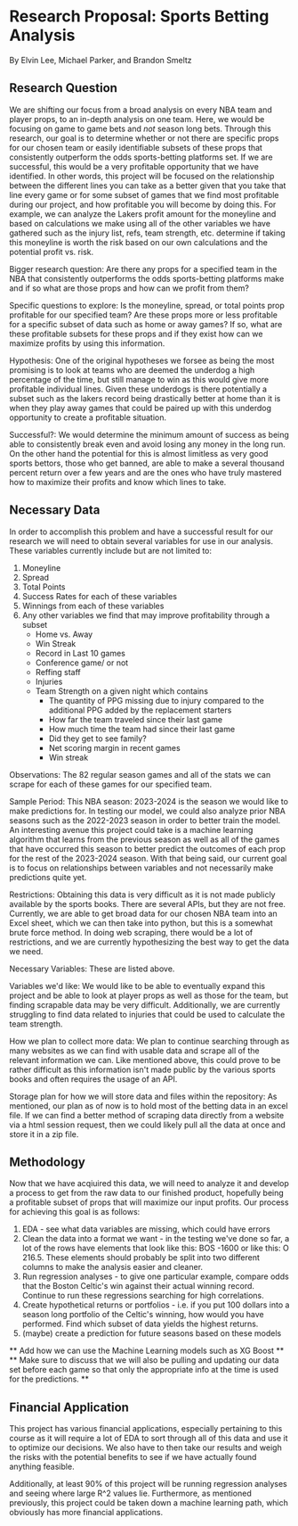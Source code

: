 # Research Proposal: Sports Betting Analysis
By Elvin Lee, Michael Parker, and Brandon Smeltz

## Research Question
We are shifting our focus from a broad analysis on every NBA team and player props, to an in-depth analysis on one team. Here, we would be focusing on game to game bets and *not* season long bets. Through this research, our goal is to determine whether or not there are specific props for our chosen team or easily identifiable subsets of these props that consistently outperform the odds sports-betting platforms set. If we are successful, this would be a very profitable opportunity that we have identified. In other words, this project will be focused on the relationship between the different lines you can take as a better given that you take that line every game or for some subset of games that we find most profitable during our project, and how profitable you will become by doing this. For example, we can analyze the Lakers profit amount for the moneyline and based on calculations we make using all of the other variables we have gathered such as the injury list, refs, team strength, etc. determine if taking this moneyline is worth the risk based on our own calculations and the potential profit vs. risk.

Bigger research question: Are there any props for a specified team in the NBA that consistently outperforms the odds sports-betting platforms make and if so what are those props and how can we profit from them?

Specific questions to explore: Is the moneyline, spread, or total points prop profitable for our specified team? Are these props more or less profitable for a specific subset of data such as home or away games? If so, what are these profitable subsets for these props and if they exist how can we maximize profits by using this information.

Hypothesis: One of the original hypotheses we forsee as being the most promising is to look at teams who are deemed the underdog a high percentage of the time, but still manage to win as this would give more profitable individual lines. Given these underdogs is there potentially a subset such as the lakers record being drastically better at home than it is when they play away games that could be paired up with this underdog opportunity to create a profitable situation.

Successful?: We would determine the minimum amount of success as being able to consistently break even and avoid losing any money in the long run. On the other hand the potential for this is almost limitless as very good sports bettors, those who get banned, are able to make a several thousand percent return over a few years and are the ones who have truly mastered how to maximize their profits and know which lines to take.

## Necessary Data
In order to accomplish this problem and have a successful result for our research we will need to obtain several variables for use in our analysis. These variables currently include but are not limited to:

1. Moneyline 
2. Spread
3. Total Points
4. Success Rates for each of these variables
5. Winnings from each of these variables
6. Any other variables we find that may improve profitability through a subset
   - Home vs. Away
   - Win Streak
   - Record in Last 10 games
   - Conference game/ or not
   - Reffing staff
   - Injuries
   - Team Strength on a given night which contains
     - The quantity of PPG missing due to injury compared to the additional PPG added by the replacement starters
     - How far the team traveled since their last game
     - How much time the team had since their last game
     - Did they get to see family?
     - Net scoring margin in recent games
     - Win streak

Observations: The 82 regular season games and all of the stats we can scrape for each of these games for our specified team.

Sample Period: This NBA season: 2023-2024 is the season we would like to make predictions for. In testing our model, we could also analyze prior NBA seasons such as the 2022-2023 season in order to better train the model. An interesting avenue this project could take is a machine learning algorithm that learns from the previous season as well as all of the games that have occurred this season to better predict the outcomes of each prop for the rest of the 2023-2024 season. With that being said, our current goal is to focus on relationships between variables and not necessarily make predictions quite yet.

Restrictions: Obtaining this data is very difficult as it is not made publicly available by the sports books. There are several APIs, but they are not free. Currently, we are able to get broad data for our chosen NBA team into an Excel sheet, which we can then take into python, but this is a somewhat brute force method. In doing web scraping, there would be a lot of restrictions, and we are currently hypothesizing the best way to get the data we need.

Necessary Variables: These are listed above.

Variables we'd like: We would like to be able to eventually expand this project and be able to look at player props as well as those for the team, but finding scrapable data may be very difficult. Additionally, we are currently struggling to find data related to injuries that could be used to calculate the team strength.

How we plan to collect more data: We plan to continue searching through as many websites as we can find with usable data and scrape all of the relevant information we can. Like mentioned above, this could prove to be rather difficult as this information isn't made public by the various sports books and often requires the usage of an API.

Storage plan for how we will store data and files within the repository: As mentioned, our plan as of now is to hold most of the betting data in an excel file. If we can find a better method of scraping data directly from a website via a html session request, then we could likely pull all the data at once and store it in a zip file.


## Methodology
Now that we have acqiuired this data, we will need to analyze it and develop a process to get from the raw data to our finished product, hopefully being a profitable subset of props that will maximize our input profits. Our process for achieving this goal is as follows:

1. EDA - see what data variables are missing, which could have errors
2. Clean the data into a format we want - in the testing we've done so far, a lot of the rows have elements that look like this: BOS -1600 or like this: O 216.5. These elements should probably be split into two different columns to make the analysis easier and cleaner.
3. Run regression analyses - to give one particular example, compare odds that the Boston Celtic's win against their actual winning record. Continue to run these regressions searching for high correlations.
5. Create hypothetical returns or portfolios - i.e. if you put 100 dollars into a season long portfolio of the Celtic's winning, how would you have performed. Find which subset of data yields the highest returns.
6. (maybe) create a prediction for future seasons based on these models


** Add how we can use the Machine Learning models such as XG Boost ** 
** Make sure to discuss that we will also be pulling and updating our data set before each game so that only the appropriate info at the time is used for the predictions. ** 



## Financial Application

This project has various financial applications, especially pertaining to this course as it will require a lot of EDA to sort through all of this data and use it to optimize our decisions. We also have to then take our results and weigh the risks with the potential benefits to see if we have actually found anything feasible. 

Additionally, at least 90% of this project will be running regression analyses and seeing where large R^2 values lie. Furthermore, as mentioned previously, this project could be taken down a machine learning path, which obviously has more financial applications.
